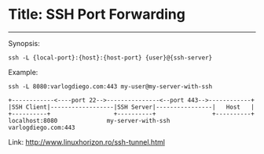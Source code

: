 # Title: SSH Port Forwarding
<!-- Position: 1 -->
<!-- Date: 2016-03-10 18:20:00 -->
---
Synopsis:
```
ssh -L {local-port}:{host}:{host-port} {user}@{ssh-server}
```

Example:
```
ssh -L 8080:varlogdiego.com:443 my-user@my-server-with-ssh
```

```
+------------<----port 22-->---------------<--port 443-->------------+
|SSH Client|------------------|SSH Server|----------------|   Host   |
+----------+                  +----------+                +----------+
localhost:8080              my-server-with-ssh          varlogdiego.com:443
```

Link: http://www.linuxhorizon.ro/ssh-tunnel.html
